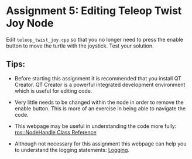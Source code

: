 # Assignment 5: Editing Teleop Twist Joy Node

Edit `teleop_twist_joy.cpp` so that you no longer need to press the enable button to move the turtle with the joystick.  Test your solution.


## Tips:

 * Before starting this assignment it is recommended that you install QT Creator.  QT Creator is a powerful integrated development environment which is useful for editing code.

 * Very little needs to be changed within the node in order to remove the enable button.  This is more of an exercise in being able to navigate the code.

 * This webpage may be useful in understanding the code more fully: [ros::NodeHandle Class Reference](https://docs.ros.org/jade/api/roscpp/html/classros_1_1NodeHandle.html)

 * Although not necessary for this assignment this webpage can help you to understand the logging statements: [Logging](https://wiki.ros.org/roscpp/Overview/Logging).

